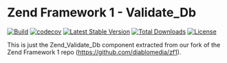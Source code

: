 # Zend Framework 1 - Validate_Db

[![Build](https://github.com/diablomedia/zf1-validate-db/workflows/Build/badge.svg?event=push)](https://github.com/diablomedia/zf1-validate-db/actions?query=workflow%3ABuild+event%3Apush)
[![codecov](https://codecov.io/gh/diablomedia/zf1-validate-db/branch/master/graph/badge.svg)](https://codecov.io/gh/diablomedia/zf1-validate-db)
[![Latest Stable Version](https://poser.pugx.org/fragotesac/zf1-validate-db/v/stable)](https://packagist.org/packages/fragotesac/zf1-validate-db)
[![Total Downloads](https://poser.pugx.org/fragotesac/zf1-validate-db/downloads)](https://packagist.org/packages/fragotesac/zf1-validate-db)
[![License](https://poser.pugx.org/fragotesac/zf1-validate-db/license)](https://packagist.org/packages/fragotesac/zf1-validate-db)

This is just the Zend_Validate_Db component extracted from our fork of the Zend Framework 1 repo (https://github.com/diablomedia/zf1).
